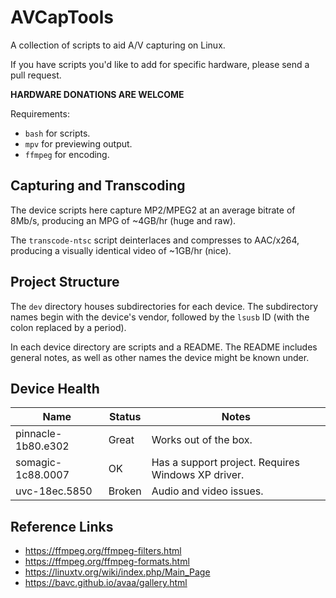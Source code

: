 # AVCapTools
A collection of scripts to aid A/V capturing on Linux.

If you have scripts you'd like to add for specific hardware, please send a pull request.

**HARDWARE DONATIONS ARE WELCOME**

Requirements:
- `bash` for scripts.
- `mpv` for previewing output.
- `ffmpeg` for encoding.

## Capturing and Transcoding
The device scripts here capture MP2/MPEG2 at an average bitrate of 8Mb/s, producing an MPG of ~4GB/hr (huge and raw).

The `transcode-ntsc` script deinterlaces and compresses to AAC/x264, producing a visually identical video of ~1GB/hr (nice).

## Project Structure
The `dev` directory houses subdirectories for each device.
The subdirectory names begin with the device's vendor, followed by the `lsusb` ID (with the colon replaced by a period).

In each device directory are scripts and a README.
The README includes general notes, as well as other names the device might be known under.

## Device Health
Name|Status|Notes
-|-|-
pinnacle-1b80.e302|Great|Works out of the box. 
somagic-1c88.0007|OK|Has a support project. Requires Windows XP driver.
uvc-18ec.5850|Broken|Audio and video issues.

## Reference Links
- https://ffmpeg.org/ffmpeg-filters.html
- https://ffmpeg.org/ffmpeg-formats.html
- https://linuxtv.org/wiki/index.php/Main_Page
- https://bavc.github.io/avaa/gallery.html
